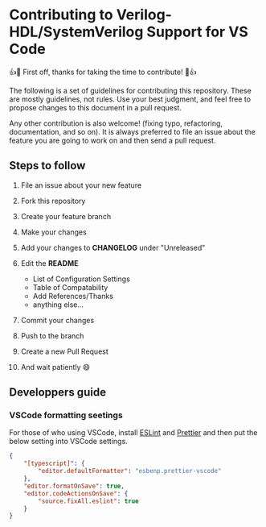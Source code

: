 # Contributing to Verilog-HDL/SystemVerilog Support for VS Code

:+1::tada: First off, thanks for taking the time to contribute! :tada::+1:

The following is a set of guidelines for contributing this repository. These are mostly guidelines, not rules. Use your best judgment, and feel free to propose changes to this document in a pull request.

Any other contribution is also welcome! (fixing typo, refactoring, documentation, and so on). It is always preferred to file an issue about the feature you are going to work on and then send a pull request.

## Steps to follow

1. File an issue about your new feature
2. Fork this repository
3. Create your feature branch
4. Make your changes
5. Add your changes to **CHANGELOG** under "Unreleased"
6. Edit the **README**

    - List of Configuration Settings
    - Table of Compatability
    - Add References/Thanks
    - anything else...

7. Commit your changes
8. Push to the branch
9. Create a new Pull Request
10. And wait patiently :smile:

## Developpers guide

### VSCode formatting seetings

For those of who using VSCode, install [ESLint](https://marketplace.visualstudio.com/items?itemName=dbaeumer.vscode-eslint) and [Prettier](https://marketplace.visualstudio.com/items?itemName=esbenp.prettier-vscode) and then put the below setting into VSCode settings.

```json
{
    "[typescript]": {
        "editor.defaultFormatter": "esbenp.prettier-vscode"
    },
    "editor.formatOnSave": true,
    "editor.codeActionsOnSave": {
        "source.fixAll.eslint": true
    }
}
```
